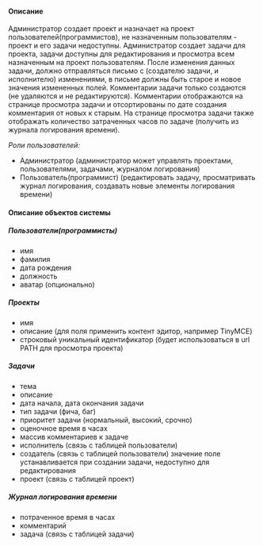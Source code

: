 #### Описание
Администратор создает проект и назначает на проект
пользователей(программистов), не назначенным пользователям - проект и его
задачи недоступны.
Администратор создает задачи для проекта, задачи доступны для редактирования
и просмотра всем назначенным на проект пользователям.
После изменения данных задачи, должно отправляться письмо с (создателю
задачи, и исполнителю) изменениями, в письме должны быть старое и новое
значения измененных полей.
Комментарии задачи только создаются (не удаляются и не редактируются).
Комментарии отображаются на странице просмотра задачи и отсортированы по
дате создания комментария от новых к старым.
На странице просмотра задачи также отображать количество затраченных часов
по задаче (получить из журнала логирования времени).

*Роли пользователей:*
- Администратор (администратор может управлять проектами, пользователями,
задачами, журналом логирования)
- Пользователь(программист) (редактировать задачу, просматривать журнал
логирования, создавать новые элементы логирования времени)
#### Описание объектов системы
##### Пользователи(программисты)
- имя
- фамилия
- дата рождения
- должность
- аватар (опционально)
##### Проекты
- имя
- описание (для поля применить контент эдитор, например TinyMCE)
- строковый уникальный идентификатор (будет использоваться в url PATH для
просмотра проекта)
##### Задачи
- тема
- описание
- дата начала, дата окончания задачи
- тип задачи (фича, баг)
- приоритет задачи (нормальный, высокий, срочно)
- оценочное время в часах
- массив комментариев к задаче
- исполнитель (связь с таблицей пользователи)
- создатель (связь с таблицей пользователи) значение поле устанавливается
при создании задачи, недоступно для редактирования
- проект (связь с таблицей проект)
##### Журнал логирования времени
- потраченное время в часах
- комментарий
- задача (связь с таблицей задачи)
